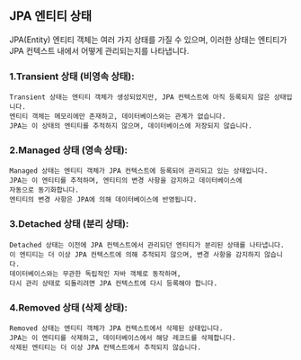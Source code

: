 ## JPA 엔티티 상태
 JPA(Entity) 엔티티 객체는 여러 가지 상태를 가질 수 있으며, 
 이러한 상태는 엔티티가 JPA  컨텍스트 내에서 어떻게 관리되는지를 나타냅니다.

### 1.Transient 상태 (비영속 상태):
	Transient 상태는 엔티티 객체가 생성되었지만, JPA 컨텍스트에 아직 등록되지 않은 상태입니다.
	엔티티 객체는 메모리에만 존재하고, 데이터베이스와는 관계가 없습니다.
	JPA는 이 상태의 엔티티를 추적하지 않으며, 데이터베이스에 저장되지 않습니다.

### 2.Managed 상태 (영속 상태):
	Managed 상태는 엔티티 객체가 JPA 컨텍스트에 등록되어 관리되고 있는 상태입니다.
	JPA는 이 엔티티를 추적하며, 엔티티의 변경 사항을 감지하고 데이터베이스에 
	자동으로 동기화합니다.
	엔티티의 변경 사항은 JPA에 의해 데이터베이스에 반영됩니다.

### 3.Detached 상태 (분리 상태):
	Detached 상태는 이전에 JPA 컨텍스트에서 관리되던 엔티티가 분리된 상태를 나타냅니다.
	이 엔티티는 더 이상 JPA 컨텍스트에 의해 추적되지 않으며, 변경 사항을 감지하지 않습니다.
	데이터베이스와는 무관한 독립적인 자바 객체로 동작하며, 
	다시 관리 상태로 되돌리려면 JPA 컨텍스트에 다시 등록해야 합니다.

### 4.Removed 상태 (삭제 상태):
	Removed 상태는 엔티티 객체가 JPA 컨텍스트에서 삭제된 상태입니다.
	JPA는 이 엔티티를 삭제하고, 데이터베이스에서 해당 레코드를 삭제합니다.
	삭제된 엔티티는 더 이상 JPA 컨텍스트에서 추적되지 않습니다.






